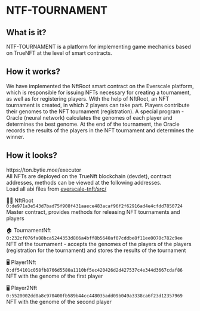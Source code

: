 # NTF-TOURNAMENT

<h2>What is it?</h2>
  NTF-TOURNAMENT is a platform for implementing game mechanics based on TrueNFT at the level of smart contracts.
  
<h2>How it works?</h2>
  We have implemented the NftRoot smart contract on the Everscale platform, which is responsible for issuing NFTs necessary for creating a tournament, as well as for registering players.
  With the help of NftRoot, an NFT tournament is created, in which 2 players can take part.
Players contribute their genomes to the NFT tournament (registration). A special program - Oracle (neural network) calculates the genomes of each player and determines the best genome.
  At the end of the tournament, the Oracle records the results of the players in the NFT tournament and determines the winner.

<h2>How it looks?</h2>
  https://ton.bytie.moe/executor</br>
  All NFTs are deployed on the TrueNft blockchain (devdet), contract addresses, methods can be viewed at the following addresses.</br>
  Load all abi files from <a href="https://github.com/Bletraut/everscale-tnft/tree/master/src">everscale-tnft/src/</a></br>

👩‍🚀 NftRoot</br>
```0:de971a3e543d7bad75f908f431aaece483acaf96f2f62916ad4e4cfdd7850724```</br>
Master contract, provides methods for releasing NFT tournaments and players

🏠 TournamentNft</br>
```0:232cf076fa08bca5244353d866a4bff8b5640af07cddbe8f11ee0070c782c9ee```</br>
NFT of the tournament - accepts the genomes of the players of the players (registration for the tournament) and stores the results of the tournament

🖥 Player1Nft</br>
```0:df54101c058fb8766d5580a1110bf5ec420426d2d427537c4e344d3667cdaf86```</br>
NFT with the genome of the first player
  
🖥 Player2Nft</br>
```0:5520002dd0a8c970400fb589b44cc448035add09b049a3338ca6f23d12357969```</br>
NFT with the genome of the second player
